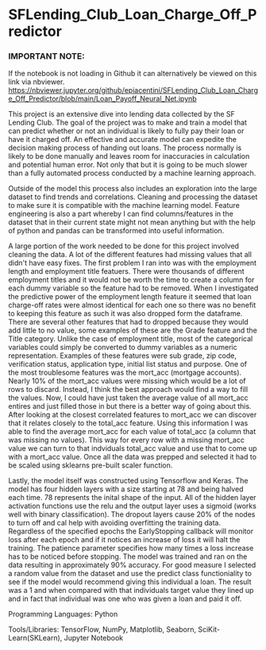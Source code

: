 # SFLending_Club_Loan_Charge_Off_Predictor

### IMPORTANT NOTE: 
If the notebook is not loading in Github it can alternatively be viewed on this link via nbviewer. https://nbviewer.jupyter.org/github/epiacentini/SFLending_Club_Loan_Charge_Off_Predictor/blob/main/Loan_Payoff_Neural_Net.ipynb
 
This project is an extensive dive into lending data collected by the SF Lending Club. The goal of the project was to make and train a model that can predict whether or not an individual is likely to fully pay their loan or have it charged off. An effective and accurate model can expedite the decision making process of handing out loans. The process normally is likely to be done manually and leaves room for inaccuracies in calculation and potential human error. Not only that but it is going to be much slower than a fully automated process conducted by a machine learning approach.

Outside of the model this process also includes an exploration into the large dataset to find trends and correlations. Cleaning and processing the dataset to make sure it is compatible with the machine learning model. Feature engineering is also a part whereby I can find columns/features in the dataset that in their current state might not mean anything but with the help of python and pandas can be transformed into useful information.

A large portion of the work needed to be done for this project involved cleaning the data. A lot of the different features had missing values that all didn't have easy fixes. The first problem I ran into was with the employment length and employment title featuers. There were thousands of different employment titles and it would not be worth the time to create a column for each dummy variable so the feature had to be removed. When I investigated the predictive power of the employment length feature it seemed that loan charge-off rates were almost identical for each one so there was no benefit to keeping this feature as such it was also dropped form the dataframe. There are several other features that had to dropped because they would add little to no value, some examples of these are the Grade feature and the Title category. Unlike the case of employment title, most of the categorical variables could simply be converted to dummy variables as a numeric representation. Examples of these features were sub grade, zip code, verification status, application type, initial list status and purpose. One of the most troublesome features was the mort_acc (mortgage accounts). Nearly 10% of the mort_acc values were missing which would be a lot of rows to discard. Instead, I think the best approach would find a way to fill the values. Now, I could have just taken the average value of all mort_acc entires and just filled those in but there is a better way of going about this. After looking at the closest correlated features to mort_acc we can discover that it relates closely to the total_acc feature. Using this information I was able to find the average mort_acc for each value of total_acc (a column that was missing no values). This way for every row with a missing mort_acc value we can turn to that indviduals total_acc value and use that to come up with a mort_acc value. Once all the data was prepped and selected it had to be scaled using sklearns pre-built scaler function.

Lastly, the model itself was constructed using Tensorflow and Keras. The model has four hidden layers with a size starting at 78 and being halved each time. 78 represents the inital shape of the input. All of the hidden layer activation functions use the relu and the output layer uses a sigmoid (works well with binary classification). The dropout layers cause 20% of the nodes to turn off and cal help with avoiding overfitting the training data. Regardless of the specified epochs the EarlyStopping callback will monitor loss after each epoch and if it notices an increase of loss it will halt the training. The patience parameter specifies how many times a loss increase has to be noticed before stopping. The model was trained and ran on the data resulting in approximately 90% accuracy. For good measure I selected a random value from the dataset and use the predict class functioniality to see if the model would recommend giving this individual a loan. The result was a 1 and when compared with that individuals target value they lined up and in fact that individual was one who was given a loan and paid it off.

Programming Languages: Python

Tools/Libraries: TensorFlow, NumPy, Matplotlib, Seaborn, SciKit-Learn(SKLearn), Jupyter Notebook
